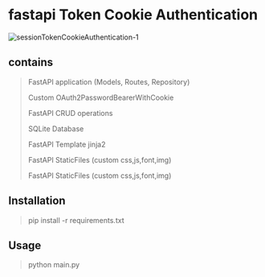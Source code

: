 # fastapi Token Cookie Authentication

![sessionTokenCookieAuthentication-1](https://user-images.githubusercontent.com/35449529/218329313-8c324848-3992-4556-9d8d-580bc3e0e5b9.png)

## contains
> FastAPI application (Models, Routes, Repository)
> 
> Custom OAuth2PasswordBearerWithCookie
> 
> FastAPI CRUD operations 
> 
> SQLite Database
> 
> FastAPI Template jinja2 
> 
> FastAPI StaticFiles (custom css,js,font,img)
> 
> FastAPI StaticFiles (custom css,js,font,img)

## Installation
> pip install -r requirements.txt


## Usage
> python main.py
